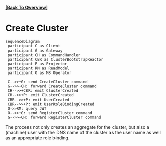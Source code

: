 **[[Back To Overview]](..)**

# Create Cluster

```mermaid
sequenceDiagram
 participant C as Client
 participant G as Gateway
 participant CH as CommandHandler
 participant CBR as ClusterBootstrapReactor
 participant P as Projector
 participant RM as ReadModel
 participant O as M8 Operator

 C-->>+G: send CreateCluster command
 G-->>+CH: forward CreateCluster command
 CH-->>+CBR: emit ClusterCreated
 CH-->>+P: emit ClusterCreated
 CBR-->>+P: emit UserCreated
 CBR-->>+P: emit UserRoleBindingCreated
 O->>RM: query JWT
 O-->>+G: send RegisterCluster command
 G-->>+CH: forward RegisterCluster command
```

The process not only creates an aggregate for the cluster, but also a (machine) user with the DNS name of the cluster as the user name as well as an appropriate role binding.
